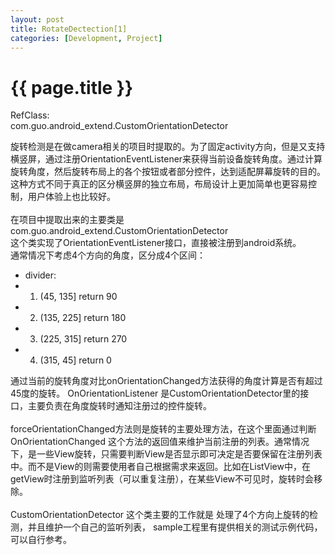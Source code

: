 ```yaml
---
layout: post
title: RotateDectection[1]
categories: [Development, Project]
---
```


{{ page.title }}
================
RefClass:</br>
	com.guo.android_extend.CustomOrientationDetector</br>
	
旋转检测是在做camera相关的项目时提取的。为了固定activity方向，但是又支持横竖屏，通过注册OrientationEventListener来获得当前设备旋转角度。通过计算旋转角度，然后旋转布局上的各个按钮或者部分控件，达到适配屏幕旋转的目的。这种方式不同于真正的区分横竖屏的独立布局，布局设计上更加简单也更容易控制，用户体验上也比较好。</br>
</br>
在项目中提取出来的主要类是 com.guo.android_extend.CustomOrientationDetector</br>
这个类实现了OrientationEventListener接口，直接被注册到android系统。</br>
通常情况下考虑4个方向的角度，区分成4个区间：</br>
   *  divider:  </br>
   *  	1. (45, 135]	return 90</br>
   * 	2. (135, 225]	return 180</br>
   * 	3. (225, 315]	return 270</br>
   * 	4. (315, 45]	return 0</br>

通过当前的旋转角度对比onOrientationChanged方法获得的角度计算是否有超过45度的旋转。 
OnOrientationListener 是CustomOrientationDetector里的接口，主要负责在角度旋转时通知注册过的控件旋转。</br>
</br>
forceOrientationChanged方法则是旋转的主要处理方法，在这个里面通过判断 OnOrientationChanged 这个方法的返回值来维护当前注册的列表。通常情况下，是一些View旋转，只需要判断View是否显示即可决定是否要保留在注册列表中。而不是View的则需要使用者自己根据需求来返回。比如在ListView中，在getView时注册到监听列表（可以重复注册），在某些View不可见时，旋转时会移除。</br>
</br>
CustomOrientationDetector 这个类主要的工作就是 处理了4个方向上旋转的检测，并且维护一个自己的监听列表，
sample工程里有提供相关的测试示例代码，可以自行参考。</br>
